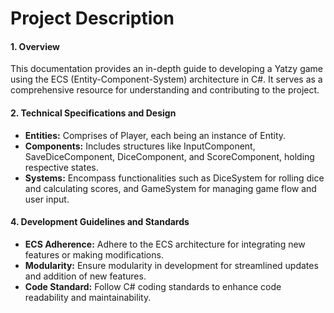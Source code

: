 # Project Description
#### 1. Overview
This documentation provides an in-depth guide to developing a Yatzy game using the ECS (Entity-Component-System) architecture in C#. It serves as a comprehensive resource for understanding and contributing to the project.

#### 2. Technical Specifications and Design
- **Entities:** Comprises of Player, each being an instance of Entity.
- **Components:** Includes structures like InputComponent, SaveDiceComponent, DiceComponent, and ScoreComponent, holding respective states.
- **Systems:** Encompass functionalities such as DiceSystem for rolling dice and calculating scores, and GameSystem for managing game flow and user input.


#### 4. Development Guidelines and Standards
- **ECS Adherence:** Adhere to the ECS architecture for integrating new features or making modifications.
- **Modularity:** Ensure modularity in development for streamlined updates and addition of new features.
- **Code Standard:** Follow C# coding standards to enhance code readability and maintainability.

